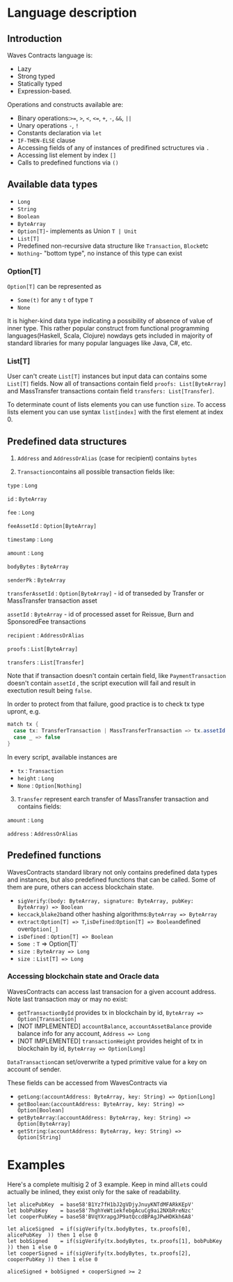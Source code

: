 # Language description


## Introduction

Waves Contracts language is:

* Lazy
* Strong typed
* Statically typed
* Expression-based.

Operations and constructs available are:

* Binary operations:`>=`, `>`, `<`, `<=`, `+`, `-`, `&&`, `||`
* Unary operations `-`, `!`
* Constants declaration via `let`
* `IF-THEN-ELSE` clause
* Accessing fields of any of instances of predifined sctructures via `.`
* Accessing list element by index `[]`
* Calls to predefined functions via `()`

## Available data types

* `Long`
* `String`
* `Boolean`
* `ByteArray`
* `Option[T]`- implements as Union `T | Unit`
* `List[T]`
* Predefined non-recursive data structure like `Transaction`, `Block`etc
* `Nothing`- "bottom type", no instance of this type can exist

### Option\[T\]

`Option[T]` can be represented as

* `Some(t)` for any `t` of type `T`
* `None`

It is higher-kind data type indicating a possibility of absence of value of inner type. This rather popular construct from functional programming languages\(Haskell, Scala, Clojure\) nowdays gets included in majority of standard libraries for many popular languages like Java, C\#, etc.

### List\[T\]

User can't create `List[T]` instances but input data can contains some `List[T]` fields.
Now all of transactions contain field `proofs: List[ByteArray]` and MassTransfer transactions contain field `transfers: List[Transfer]`.

To determinate count of lists elements you can use function `size`.
To access lists element you can use syntax `list[index]` with the first element at index 0.

## Predefined data structures

1. `Address` and `AddressOrAlias` \(case for recipient\) contains `bytes`

2. `Transaction`contains all possible transaction fields like:

`type` : `Long`

`id` : `ByteArray`

`fee` : `Long`

`feeAssetId` : `Option[ByteArray]`

`timestamp` : `Long`

`amount` : `Long`

`bodyBytes` : `ByteArray`

`senderPk` : `ByteArray`

`transferAssetId` : `Option[ByteArray]` - id of transeded by Transfer or MassTransfer transaction asset

`assetId` : `ByteArray`  - id of processed asset for Reissue, Burn and SponsoredFee transactions

`recipient` : `AddressOrAlias`

`proofs` : `List[ByteArray]`

`transfers` : `List[Transfer]`

Note that if transaction doesn't contain certain field, like `PaymentTransaction` doesn't contain `assetId` , the script execution will fail and result in exectution result being `false`.

In order to protect from that failure, good practice is to check tx type upront, e.g.

```java
match tx {
  case tx: TransferTransaction | MassTransferTransaction => tx.assetId == base58'8Pm...'
  case _ => false
}
```

In every script, available instances are

* `tx` : `Transaction`
* `height` : `Long`
* `None` : `Option[Nothing]`

3. `Transfer` represent earch transfer of MassTransfer transaction and contains fields:

`amount` : `Long`

`address` : `AddressOrAlias`

## Predefined functions

WavesContracts standard library not only contains predefined data types and instances, but also predefined functions that can be called. Some of them are pure, others can access blockchain state.

* `sigVerify`:`(body: ByteArray, signature: ByteArray, pubKey: ByteArray) => Boolean`
* `keccack`,`blake2b`and other hashing algorithms:`ByteArray => ByteArray`
* `extract`:`Option[T] => T`,`isDefined`:`Option[T] => Boolean`defined over`Option[_]`
* `isDefined` : `Option[T] => Boolean`
* `Some `: `T` =&gt; Option\[T\]\`
* `size `: `ByteArray => Long`
* `size `: `List[T] => Long`

### Accessing blockchain state and Oracle data

WavesContracts can access last transacion for a given account address. Note last transaction may or may no exist:

* `getTransactionById` provides tx in blockchain by id, `ByteArray => Option[Transaction]`
* \[NOT IMPLEMENTED\] `accountBalance`, `accountAssetBalance` provide balance info for any account, `Address => Long`
* \[NOT IMPLEMENTED\] `transactionHeight` provides height of tx in blockchain by id, `ByteArray => Option[Long]`

`DataTransaction`can set/overwrite a typed primitive value for a key on account of sender.

 These fields can be accessed from WavesContracts via

* `getLong`:`(accountAddress: ByteArray, key: String) => Option[Long]`
* `getBoolean`:`(accountAddress: ByteArray, key: String) => Option[Boolean]`
* `getByteArray`:`(accountAddress: ByteArray, key: String) => Option[ByteArray]`
* `getString`:`(accountAddress: ByteArray, key: String) => Option[String]`

# Examples

Here's a complete multisig 2 of 3 example. Keep in mind all`let`s could actually be inlined, they exist only for the sake of readability.

```
let alicePubKey  = base58'B1Yz7fH1bJ2gVDjyJnuyKNTdMFARkKEpV'
let bobPubKey    = base58'7hghYeWtiekfebgAcuCg9ai2NXbRreNzc'
let cooperPubKey = base58'BVqYXrapgJP9atQccdBPAgJPwHDKkh6A8'

let aliceSigned  = if(sigVerify(tx.bodyBytes, tx.proofs[0], alicePubKey  )) then 1 else 0
let bobSigned    = if(sigVerify(tx.bodyBytes, tx.proofs[1], bobPubKey    )) then 1 else 0
let cooperSigned = if(sigVerify(tx.bodyBytes, tx.proofs[2], cooperPubKey )) then 1 else 0

aliceSigned + bobSigned + cooperSigned >= 2
```

